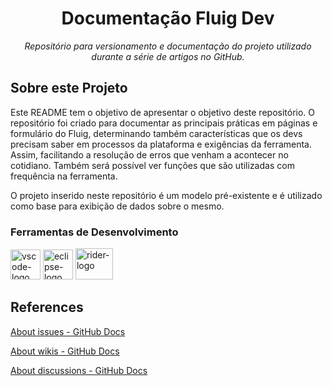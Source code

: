 <h1 align="center">Documentação Fluig Dev</h1>
<p align="center"><i>Repositório para versionamento e documentação do projeto utilizado durante a série de artigos no GitHub.</i></p>

##  Sobre este Projeto

Este README tem o objetivo de apresentar o objetivo deste repositório. O repositório foi criado para documentar as principais práticas em páginas e formulário do Fluig,
determinando também características que os devs precisam saber em processos da plataforma e exigências da ferramenta. Assim, facilitando a resolução de erros que venham a acontecer no cotidiano. Também será possível ver funções que são utilizadas com frequência na ferramenta.

O projeto inserido neste repositório é um modelo pré-existente e é utilizado como base para exibição de dados sobre o mesmo.
                                                                                                  
### Ferramentas de Desenvolvimento

<p display="inline-block">
  <img width="48" src="https://upload.wikimedia.org/wikipedia/commons/thumb/9/9a/Visual_Studio_Code_1.35_icon.svg/2048px-Visual_Studio_Code_1.35_icon.svg.png" alt="vscode-logo"/>
  <img width="48" src="https://www.eclipse.org/downloads/assets/public/images/logo-eclipse.png" alt="eclipse-logo"/>
  <img width="60" height="50" src="https://encrypted-tbn0.gstatic.com/images?q=tbn:ANd9GcT7SlZDvsvoXpJI7IEw-697fQ7go5FxBMLX3wPha-k_Eg&s" alt="rider-logo"/>
</p>

## References
[About issues - GitHub Docs](https://docs.github.com/en/issues/tracking-your-work-with-issues/about-issues)

[About wikis - GitHub Docs](https://docs.github.com/en/communities/documenting-your-project-with-wikis/about-wikis)

[About discussions - GitHub Docs](https://docs.github.com/en/discussions/collaborating-with-your-community-using-discussions/about-discussions)
